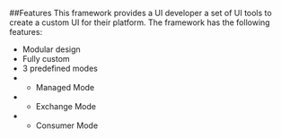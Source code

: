 ##Features
This framework provides a UI developer a set of UI tools to create a custom UI for their platform. The framework has the following features:
* Modular design
* Fully custom
* 3 predefined modes
* * Managed Mode
* * Exchange Mode
* * Consumer Mode

